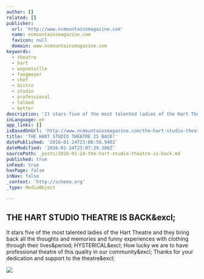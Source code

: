 ```yaml
---
author: []
related: []
publisher:
  url: 'http://www.ncmountainsmagazine.com'
  name: ncmountainsmagazine.com
  favicon: null
  domain: www.ncmountainsmagazine.com
keywords:
  - theatre
  - hart
  - waynesville
  - fangmeyer
  - chef
  - bistro
  - studio
  - professional
  - talked
  - better
description: 'It stars five of the most talented ladies of the Hart Theatre and they bring back all the thoughts and memories and funny experiences with clothing through their lives. HYSTERICAL! How lucky we are to have professional theatre of this quality in our community! Thanks for your dedication and support to the theatre!'
inLanguage: en
app_links: []
isBasedOnUrl: 'http://www.ncmountainsmagazine.com/the-hart-studio-theatre-is-back-.html'
title: 'THE HART STUDIO THEATRE IS BACK!'
datePublished: '2016-01-24T23:08:56.940Z'
dateModified: '2016-01-24T23:07:39.306Z'
sourcePath: _posts/2016-01-24-the-hart-studio-theatre-is-back.md
published: true
inFeed: true
hasPage: false
inNav: false
_context: 'http://schema.org'
_type: MediaObject

---
```

<article style=""><h1>THE HART STUDIO THEATRE IS BACK&amp;excl;</h1><p>It stars five of the most talented ladies of the Hart Theatre and they bring back all the thoughts and memories and funny experiences with clothing through their lives&amp;period; HYSTERICAL&amp;excl; How lucky we are to have professional theatre of this quality in our community&amp;excl; Thanks for your dedication and support to the theatre&amp;excl;</p><img src="http://nebula.wsimg.com/a89724dc1afb884577ad419104f0092f?AccessKeyId=3FF91FFC8E7655F3FBA1&amp;disposition=0&amp;alloworigin=1" /></article>